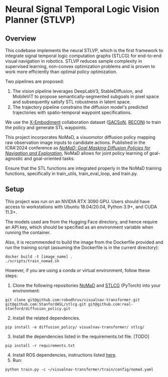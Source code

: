 # Neural Signal Temporal Logic Vision Planner (STLVP)

## Overview
This codebase implements the neural STLVP, which is the first framework to integrate signal temporal logic computation graphs (STLCG) for end-to-end visual navigation in robotics. STLVP reduces sample complexity in supervised learning, non-convex optimization problems and is proven to work more efficiently than optimal policy optimization.  

Two pipelines are proposed:  
  1) The vision pipeline leverages DeepLabV3, StableDiffusion, and MobileViT to propose semantically-segmented subgoals in pixel space and subsequently satisfy STL robustness in latent space.  
  2) The trajectory pipeline constrains the diffusion model's predicted trajectories with spatio-temporal waypoint specifications.  

We use the [X-Embodiment](https://robotics-transformer-x.github.io/) collaboration dataset ([SACSoN](https://sites.google.com/view/sacson-review/home), [RECON](https://sites.google.com/view/recon-robot/dataset)) to train the policy and generate STL waypoints.  

This project incorporates NoMaD, a visuomotor diffusion policy mapping raw observation image inputs to candidate actions. Published in the ICRA'2024 conference as _[NoMaD: Goal Masking Diffusion Policies for Navigation and Exploration](https://github.com/robodhruv/visualnav-transformer/)_, NoMaD allows for joint policy learning of goal-agnostic and goal-oriented tasks.   

Ensure that the STL functions are integrated properly in the NoMaD training functions, specifically in train_utils, train_eval_loop, and train.py.  

## Setup

This project was run on an NVIDIA RTX 3090 GPU. Users should have access to workstations with Ubuntu 18.04/20.04, Python 3.9+, and CUDA 11.3+.  

The models used are from the Hugging Face directory, and hence require an API key, which should be specified as an environment variable when running the container.  

Also, it is recommended to build the image from the Dockerfile provided and run the training script (assuming the Dockerfile is in the current directory):  
```
docker build -t [image_name] .
./scripts/train_nomad.sh
```

However, if you are using a conda or virtual environment, follow these steps: 

1. Clone the following repositories [NoMaD](https://github.com/robodhruv/visualnav-transformer/) and [STLCG](https://github.com/StanfordASL/stlcg/) (PyTorch) into your environment:
```
git clone git@github.com:robodhruv/visualnav-transformer.git git@github.com:StanfordASL/stlcg.git git@github.com:real-stanford/diffusion_policy.git
```

2. Install the related dependencies.
```
pip install -e diffusion_policy/ visualnav-transformer/ stlcg/
```

3. Install the dependencies listed in the requirements.txt file. [TODO]
```
pip install -r requirements.txt
```

4. Install ROS dependencies, instructions listed [here](https://wiki.ros.org/noetic/Installation/Ubuntu).
5. Run:
```
python train.py -c ~/visualnav-transformer/train/config/nomad.yaml
```

